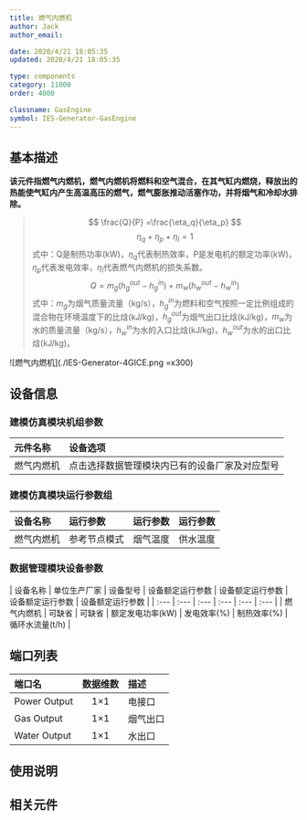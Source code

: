 ```yaml
---
title: 燃气内燃机
author: Jack
author_email:

date: 2020/4/21 18:05:35
updated: 2020/4/21 18:05:35

type: components
category: 11000
order: 4000

classname: GasEngine
symbol: IES-Generator-GasEngine
---
```

## 基本描述

**该元件指燃气内燃机，燃气内燃机将燃料和空气混合，在其气缸内燃烧，释放出的热能使气缸内产生高温高压的燃气，燃气膨胀推动活塞作功，并将烟气和冷却水排除。**

> $$ \frac{Q}{P} =\frac{\eta_q}{\eta_p} $$
> $$ \eta_q + \eta_p+\eta_l = 1$$
> 式中：Q是制热功率(kW)，$\eta_q$代表制热效率，P是发电机的额定功率(kW)，$\eta_p$代表发电效率，$\eta_l$代表燃气内燃机的损失系数。
> $$ Q = m_g(h_g^{out}-h_g^{in})+m_w(h_w^{out}-h_w^{in}) $$
> 式中：$m_g$为烟气质量流量（kg/s），$h_g^{in}$为燃料和空气按照一定比例组成的混合物在环境温度下的比焓(kJ/kg)，$h_g^{out}$为烟气出口比焓(kJ/kg)，$m_w$为水的质量流量（kg/s），$h_w^{in}$为水的入口比焓(kJ/kg)，$h_w^{out}$为水的出口比焓(kJ/kg)。

![燃气内燃机](./IES-Generator-4GICE.png =x300)


## 设备信息

### 建模仿真模块机组参数
| 元件名称 | 设备选项 |
| :--- | :--- |
| 燃气内燃机 |  点击选择数据管理模块内已有的设备厂家及对应型号 |

### 建模仿真模块运行参数组
| 设备名称 |  运行参数  |  运行参数  |  运行参数  |
| :--- | :--- | :--- | :--- |
| 燃气内燃机 |  参考节点模式 | 烟气温度 | 供水温度 |

### 数据管理模块设备参数
| 设备名称 | 单位生产厂家 | 设备型号 | 设备额定运行参数 | 设备额定运行参数 | 设备额定运行参数 | 设备额定运行参数 |
| :--- | :--- | :--- | :--- | :--- | :--- |
| 燃气内燃机 |  可缺省 | 可缺省 | 额定发电功率(kW) | 发电效率(%) | 制热效率(%)  | 循环水流量(t/h) |


## 端口列表

| 端口名 | 数据维数 | 描述 |
| :--- | :--:  | :--- |
|  Power Output | 1×1  | 电接口  |
|  Gas Output | 1×1  | 烟气出口  |
|  Water Output | 1×1  | 水出口  |

## 使用说明



## 相关元件